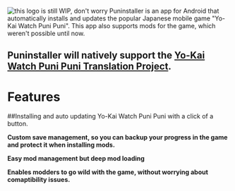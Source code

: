 ![this logo is still WIP, don't worry](https://i.imgur.com/wkbgFL6.png)
Puninstaller is an app for Android that automatically installs and updates the popular Japanese mobile game "Yo-Kai Watch Puni Puni".
This app also supports mods for the game, which weren't possible until now.

## Puninstaller will natively support the [Yo-Kai Watch Puni Puni Translation Project](https://discord.gg/Vf9WeFbSJp).


# Features
##Installing and auto updating Yo-Kai Watch Puni Puni with a click of a button.

**Custom save management, so you can backup your progress in the game and protect it when installing mods.**

**Easy mod management but deep mod loading**

**Enables modders to go wild with the game, without worrying about comaptibility issues.**

